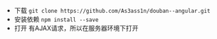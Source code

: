 - 下载
    `git clone https://github.com/As3ass1n/douban--angular.git`
- 安装依赖
     `npm install --save`
- 打开
     有AJAX请求，所以在服务器环境下打开
